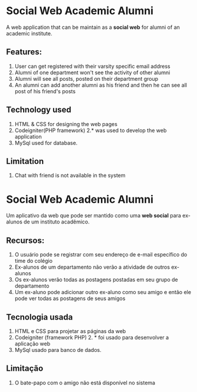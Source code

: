 # Social Web Academic Alumni
A web application that can be maintain as a **social web** for alumni of an academic institute.

## Features: 
1. User can get registered with their varsity specific email address
2. Alumni of one department won't see the activity of other alumni
3. Alumni will see all posts, posted on their department group
4. An alumni can add another alumni as his friend and then he can see all post of his friend's posts

## Technology used
1. HTML & CSS for designing the web pages
2. Codeigniter(PHP framework) 2.* was used to develop the web application
3. MySql used for database. 

## Limitation
1. Chat with friend is not available in the system


# Social Web Academic Alumni
Um aplicativo da web que pode ser mantido como uma **web social** para ex-alunos de um instituto acadêmico.

## Recursos:
1. O usuário pode se registrar com seu endereço de e-mail específico do time do colégio
2. Ex-alunos de um departamento não verão a atividade de outros ex-alunos
3. Os ex-alunos verão todas as postagens postadas em seu grupo de departamento
4. Um ex-aluno pode adicionar outro ex-aluno como seu amigo e então ele pode ver todas as postagens de seus amigos

## Tecnologia usada
1. HTML e CSS para projetar as páginas da web
2. Codeigniter (framework PHP) 2. * foi usado para desenvolver a aplicação web
3. MySql usado para banco de dados.

## Limitação
1. O bate-papo com o amigo não está disponível no sistema
